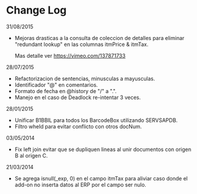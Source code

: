 # Change Log

31/08/2015
- Mejoras drasticas a la consulta de coleccion de detalles para eliminar "redundant lookup" en las columnas itmPrice & itmTax.

    Mas detalle ver https://vimeo.com/137871733

28/07/2015
- Refactorizacion de sentencias, minusculas a mayusculas.
- Identificador "@" en comentarios.
- Formato de fecha en @history de "/" a ".".
- Manejo en el caso de Deadlock re-intentar 3 veces.

28/01/2015
- Unificar B1BBIL para todos los BarcodeBox utilizando SERVSAPDB.
- Filtro wheId para evitar conflicto con otros docNum.

03/05/2014
- Fix left join evitar que se dupliquen lineas al unir documentos con origen B al origen C.

21/03/2014
- Se agrega isnull(_exp, 0) en el campo itmTax para aliviar caso donde el add-on no inserta datos al ERP por el campo ser nulo.